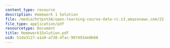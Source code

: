 ```yaml
---
content_type: resource
description: Homework 1 Solution
file: /media/https%3A/open-learning-course-data-rc.s3.amazonaws.com/22-058-principles-of-medical-imaging-fall-2002/51da3127a1a9a738dfac9974914e0b68_Homework1Solution.pdf
file_type: application/pdf
resourcetype: Document
title: Homework1Solution.pdf
uid: 51da3127-a1a9-a738-dfac-9974914e0b68
---
```

